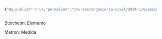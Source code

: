 ```yaml
---
{"dg-publish":true,"permalink":"/cursos/ingenieria-civil/2024-1/quimica-para-ingenieria/0-nivelacion/estequiometria/estequiometria/"}
---
```


Stoicheon: Elemento

Metron: Medida
